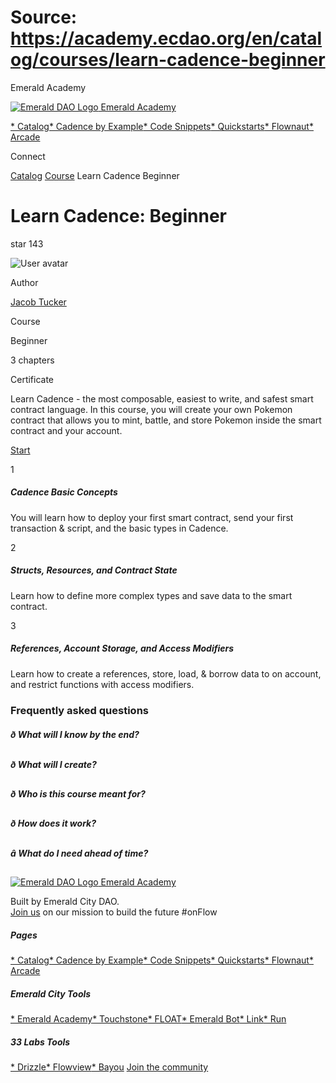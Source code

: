 # Source: https://academy.ecdao.org/en/catalog/courses/learn-cadence-beginner
















Emerald Academy


[![Emerald DAO Logo](/ea-logo.png)
Emerald Academy](/en/)

[* Catalog](/en/catalog)[* Cadence by Example](/en/cadence-by-example)[* Code Snippets](/en/snippets)[* Quickstarts](/en/quickstarts)[* Flownaut](https://flownaut.ecdao.org)[* Arcade](https://arcade.ecdao.org)

Connect



[Catalog](/en/catalog)
[Course](/en/catalog)
Learn Cadence Beginner

# Learn Cadence: Beginner

star
143


![User avatar](/avatars/jacob.jpeg)

Author

[Jacob Tucker](https://twitter.com/jacobmtucker)




Course

Beginner

3 chapters

Certificate

Learn Cadence - the most composable, easiest to write, and safest smart contract language. In this course, you will create your own Pokemon contract that allows you to mint, battle, and store Pokemon inside the smart contract and your account.


[Start](/en/catalog/courses/learn-cadence-beginner/chapter1/lesson1)

1
##### Cadence Basic Concepts

You will learn how to deploy your first smart contract, send your first transaction & script, and the basic types in Cadence.




2
##### Structs, Resources, and Contract State

Learn how to define more complex types and save data to the smart contract.




3
##### References, Account Storage, and Access Modifiers

Learn how to create a references, store, load, & borrow data to on account, and restrict functions with access modifiers.






### Frequently asked questions

##### ð What will I know by the end?



##### ð What will I create?



##### ð Who is this course meant for?



##### ð How does it work?



##### â What do I need ahead of time?






[![Emerald DAO Logo](/ea-logo.png)
Emerald Academy](/en/)

Built by Emerald City DAO.  
[Join us](https://discord.gg/emerald-city-906264258189332541) on our mission to build the future #onFlow


##### Pages

[* Catalog](/en/catalog)[* Cadence by Example](/en/cadence-by-example)[* Code Snippets](/en/snippets)[* Quickstarts](/en/quickstarts)[* Flownaut](https://flownaut.ecdao.org)[* Arcade](https://arcade.ecdao.org)
##### Emerald City Tools

[* Emerald Academy](https://academy.ecdao.org/)[* Touchstone](https://touchstone.city/)[* FLOAT](https://floats.city/)[* Emerald Bot](https://bot.ecdao.org/)[* Link](https://link.ecdao.org/)[* Run](https://run.ecdao.org/)
##### 33 Labs Tools

[* Drizzle](https://drizzle33.app/)[* Flowview](https://flowview.app/)[* Bayou](https://bayou33.app/)
[Join the community](https://discord.gg/emerald-city-906264258189332541)



